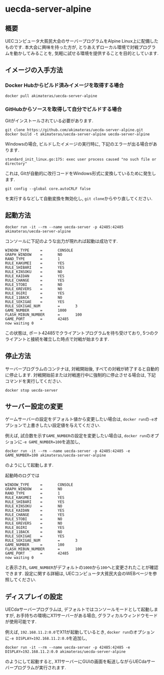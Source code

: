 # uecda-server-alpine

## 概要
UECコンピュータ大貧民大会のサーバープログラムをAlpine Linux上に配備したものです.
本大会に興味を持った方が, とりあえずローカル環境で対戦プログラムを動かしてみることを,
気軽に試せる環境を提供することを目的としています.

## イメージの入手方法
### Docker Hubからビルド済みイメージを取得する場合
```
docker pull akimateras/uecda-server-alpine
```

### GitHubからソースを取得して自分でビルドする場合
Gitがインストールされている必要があります.
```
git clone https://github.com/akimateras/uecda-server-alpine.git
docker build -t akimateras/uecda-server-alpine uecda-server-alpine
```

Windowsの場合, ビルドしたイメージの実行時に, 下記のエラーが出る場合があります.
```
standard_init_linux.go:175: exec user process caused "no such file or directory"
```
これは, Gitが自動的に改行コードをWindows形式に変換しているために発生します.
```
git config --global core.autoCRLF false
```
を実行するなどして自動変換を無効化し, `git clone`からやり直してください.

## 起動方法
```
docker run -it --rm --name uecda-server -p 42485:42485 akimateras/uecda-server-alpine
```

コンソールに下記のような出力が現れれば起動は成功です.
```
WINDOW_TYPE     =       CONSOLE
GRAPH_WINDOW    =       NO
RAND_TYPE       =       1
RULE_KAKUMEI    =       YES
RULE_SHIBARI    =       YES
RULE_KINSOKU    =       NO
RULE_KAIDAN     =       YES
RULE_CHANGE     =       YES
RULE_5TOBI      =       NO
RULE_6REVERS    =       NO
RULE_8GIRI      =       YES
RULE_11BACK     =       NO
RULE_SEKIGAE    =       YES
RULE_SEKIGAE_NUM        =       3
GAME_NUMBER     =       1000
FLASH_MIBUN_NUMBER      =       100
GAME_PORT       =       42485
now waiting 0
```
この状態は, ポート42485でクライアントプログラムを待ち受けており,
5つのクライアントと接続を確立した時点で対戦が始まります.

## 停止方法
サーバープログラムのコンテナは, 対戦開始後, すべての対戦が終了すると自動的に停止します.
対戦開始前または対戦進行中に強制的に停止させる場合は, 下記コマンドを実行してください.
```
docker stop uecda-server
```

## サーバー設定の変更
ゲームサーバーの設定をデフォルト値から変更したい場合は,
`docker run`の`-e`オプションで上書きしたい設定値を与えてください.

例えば, 試合数を示す`GAME_NUMBER`の設定を変更したい場合は,
`docker run`のオプションに`-e GAME_NUMBER=100`を追加し,
```
docker run -it --rm --name uecda-server -p 42485:42485 -e GAME_NUMBER=100 akimateras/uecda-server-alpine
```
のようにして起動します.

起動時のログでは
```
WINDOW_TYPE     =       CONSOLE
GRAPH_WINDOW    =       NO
RAND_TYPE       =       1
RULE_KAKUMEI    =       YES
RULE_SHIBARI    =       YES
RULE_KINSOKU    =       NO
RULE_KAIDAN     =       YES
RULE_CHANGE     =       YES
RULE_5TOBI      =       NO
RULE_6REVERS    =       NO
RULE_8GIRI      =       YES
RULE_11BACK     =       NO
RULE_SEKIGAE    =       YES
RULE_SEKIGAE_NUM        =       3
GAME_NUMBER     =       100
FLASH_MIBUN_NUMBER      =       100
GAME_PORT       =       42485
now waiting 0
```
と表示され, `GAME_NUMBER`がデフォルトの`1000`から`100`へと変更されたことが確認できます.
設定に関する詳細は, UECコンピュータ大貧民大会のWEBページを参照してください.

## ディスプレイの設定
UECdaサーバープログラムは, デフォルトではコンソールモードとして起動しますが,
お手持ちの環境にX11サーバーがある場合, グラフィカルウィンドウモードが使用可能です.

例えば, `192.168.11.2:0.0`でX11が起動しているとき,
`docker run`のオプションに`-e DISPLAY=192.168.11.2:0.0`を追加し,
```
docker run -it --rm --name uecda-server -p 42485:42485 -e DISPLAY=192.168.11.2:0.0 akimateras/uecda-server-alpine
```
のようにして起動すると, X11サーバーにGUIの画面を転送しながらUECdaサーバープログラムが実行されます.
